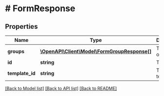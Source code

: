 # # FormResponse

## Properties

Name | Type | Description | Notes
------------ | ------------- | ------------- | -------------
**groups** | [**\OpenAPI\Client\Model\FormGroupResponse[]**](FormGroupResponse.md) | The groups of answers |
**id** | **string** | The form id |
**template_id** | **string** | The form template id |

[[Back to Model list]](../../README.md#models) [[Back to API list]](../../README.md#endpoints) [[Back to README]](../../README.md)
